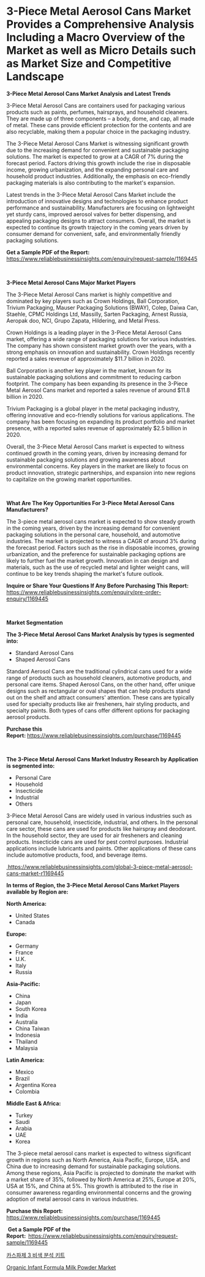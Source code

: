 <p><h1>3-Piece Metal Aerosol Cans Market Provides a Comprehensive Analysis Including a Macro Overview of the Market as well as Micro Details such as Market Size and Competitive Landscape</h1></p><p><strong>3-Piece Metal Aerosol Cans Market Analysis and Latest Trends</strong></p>
<p><p>3-Piece Metal Aerosol Cans are containers used for packaging various products such as paints, perfumes, hairsprays, and household cleaners. They are made up of three components – a body, dome, and cap, all made of metal. These cans provide efficient protection for the contents and are also recyclable, making them a popular choice in the packaging industry.</p><p>The 3-Piece Metal Aerosol Cans Market is witnessing significant growth due to the increasing demand for convenient and sustainable packaging solutions. The market is expected to grow at a CAGR of 7% during the forecast period. Factors driving this growth include the rise in disposable income, growing urbanization, and the expanding personal care and household product industries. Additionally, the emphasis on eco-friendly packaging materials is also contributing to the market's expansion.</p><p>Latest trends in the 3-Piece Metal Aerosol Cans Market include the introduction of innovative designs and technologies to enhance product performance and sustainability. Manufacturers are focusing on lightweight yet sturdy cans, improved aerosol valves for better dispensing, and appealing packaging designs to attract consumers. Overall, the market is expected to continue its growth trajectory in the coming years driven by consumer demand for convenient, safe, and environmentally friendly packaging solutions.</p></p>
<p><strong>Get a Sample PDF of the Report:&nbsp;</strong> <a href="https://www.reliablebusinessinsights.com/enquiry/request-sample/1169445">https://www.reliablebusinessinsights.com/enquiry/request-sample/1169445</a></p>
<p>&nbsp;</p>
<p><strong>3-Piece Metal Aerosol Cans Major Market Players</strong></p>
<p><p>The 3-Piece Metal Aerosol Cans market is highly competitive and dominated by key players such as Crown Holdings, Ball Corporation, Trivium Packaging, Mauser Packaging Solutions (BWAY), Colep, Daiwa Can, Staehle, CPMC Holdings Ltd, Massilly, Sarten Packaging, Arnest Russia, Aeropak doo, NCI, Grupo Zapata, Hildering, and Metal Press.</p><p>Crown Holdings is a leading player in the 3-Piece Metal Aerosol Cans market, offering a wide range of packaging solutions for various industries. The company has shown consistent market growth over the years, with a strong emphasis on innovation and sustainability. Crown Holdings recently reported a sales revenue of approximately $11.7 billion in 2020.</p><p>Ball Corporation is another key player in the market, known for its sustainable packaging solutions and commitment to reducing carbon footprint. The company has been expanding its presence in the 3-Piece Metal Aerosol Cans market and reported a sales revenue of around $11.8 billion in 2020.</p><p>Trivium Packaging is a global player in the metal packaging industry, offering innovative and eco-friendly solutions for various applications. The company has been focusing on expanding its product portfolio and market presence, with a reported sales revenue of approximately $2.5 billion in 2020.</p><p>Overall, the 3-Piece Metal Aerosol Cans market is expected to witness continued growth in the coming years, driven by increasing demand for sustainable packaging solutions and growing awareness about environmental concerns. Key players in the market are likely to focus on product innovation, strategic partnerships, and expansion into new regions to capitalize on the growing market opportunities.</p></p>
<p>&nbsp;</p>
<p><strong>What Are The Key Opportunities For 3-Piece Metal Aerosol Cans Manufacturers?</strong></p>
<p><p>The 3-piece metal aerosol cans market is expected to show steady growth in the coming years, driven by the increasing demand for convenient packaging solutions in the personal care, household, and automotive industries. The market is projected to witness a CAGR of around 3% during the forecast period. Factors such as the rise in disposable incomes, growing urbanization, and the preference for sustainable packaging options are likely to further fuel the market growth. Innovation in can design and materials, such as the use of recycled metal and lighter weight cans, will continue to be key trends shaping the market's future outlook.</p></p>
<p><strong>Inquire or Share Your Questions If Any Before Purchasing This Report:</strong> <a href="https://www.reliablebusinessinsights.com/enquiry/pre-order-enquiry/1169445">https://www.reliablebusinessinsights.com/enquiry/pre-order-enquiry/1169445</a></p>
<p>&nbsp;</p>
<p><strong>Market Segmentation</strong></p>
<p><strong>The 3-Piece Metal Aerosol Cans Market Analysis by types is segmented into:</strong></p>
<p><ul><li>Standard Aerosol Cans</li><li>Shaped Aerosol Cans</li></ul></p>
<p><p>Standard Aerosol Cans are the traditional cylindrical cans used for a wide range of products such as household cleaners, automotive products, and personal care items. Shaped Aerosol Cans, on the other hand, offer unique designs such as rectangular or oval shapes that can help products stand out on the shelf and attract consumers' attention. These cans are typically used for specialty products like air fresheners, hair styling products, and specialty paints. Both types of cans offer different options for packaging aerosol products.</p></p>
<p><strong>Purchase this Report:&nbsp;</strong><a href="https://www.reliablebusinessinsights.com/purchase/1169445">https://www.reliablebusinessinsights.com/purchase/1169445</a></p>
<p>&nbsp;</p>
<p><strong>The 3-Piece Metal Aerosol Cans Market Industry Research by Application is segmented into:</strong></p>
<p><ul><li>Personal Care</li><li>Household</li><li>Insecticide</li><li>Industrial</li><li>Others</li></ul></p>
<p><p>3-Piece Metal Aerosol Cans are widely used in various industries such as personal care, household, insecticide, industrial, and others. In the personal care sector, these cans are used for products like hairspray and deodorant. In the household sector, they are used for air fresheners and cleaning products. Insecticide cans are used for pest control purposes. Industrial applications include lubricants and paints. Other applications of these cans include automotive products, food, and beverage items.</p></p>
<p><a href="https://www.reliablebusinessinsights.com/global-3-piece-metal-aerosol-cans-market-r1169445">&nbsp;https://www.reliablebusinessinsights.com/global-3-piece-metal-aerosol-cans-market-r1169445</a></p>
<p><strong>In terms of Region, the 3-Piece Metal Aerosol Cans Market Players available by Region are:</strong></p>
<p>
    <p> <strong> North America: </strong>
        <ul>
            <li>United States</li>
            <li>Canada</li>
        </ul>
        </p> 
    <p> <strong> Europe: </strong>
        <ul>
            <li>Germany</li>
            <li>France</li>
            <li>U.K.</li>
            <li>Italy</li>
            <li>Russia</li>
        </ul>
        </p> 
    <p> <strong> Asia-Pacific: </strong>
        <ul>
            <li>China</li>
            <li>Japan</li>
            <li>South Korea</li>
            <li>India</li>
            <li>Australia</li>
            <li>China Taiwan</li>
            <li>Indonesia</li>
            <li>Thailand</li>
            <li>Malaysia</li>
        </ul>
        </p> 
    <p> <strong> Latin America: </strong>
        <ul>
            <li>Mexico</li>
            <li>Brazil</li>
            <li>Argentina Korea</li>
            <li>Colombia</li>
        </ul>
        </p> 
    <p> <strong> Middle East & Africa: </strong>
        <ul>
            <li>Turkey</li>
            <li>Saudi</li>
            <li>Arabia</li>
            <li>UAE</li>
            <li>Korea</li>
        </ul>
    </p>
    </p>
<p><p>The 3-piece metal aerosol cans market is expected to witness significant growth in regions such as North America, Asia Pacific, Europe, USA, and China due to increasing demand for sustainable packaging solutions. Among these regions, Asia Pacific is projected to dominate the market with a market share of 35%, followed by North America at 25%, Europe at 20%, USA at 15%, and China at 5%. This growth is attributed to the rise in consumer awareness regarding environmental concerns and the growing adoption of metal aerosol cans in various industries.</p></p>
<p><strong>Purchase this Report: </strong><a href="https://www.reliablebusinessinsights.com/purchase/1169445">https://www.reliablebusinessinsights.com/purchase/1169445</a></p>
<p>&nbsp;<strong>Get a Sample PDF of the Report:&nbsp;&nbsp;</strong><a href="https://www.reliablebusinessinsights.com/enquiry/request-sample/1169445">https://www.reliablebusinessinsights.com/enquiry/request-sample/1169445</a></p>
<p><strong></strong></p>
<p><p><a href="https://github.com/Hubertstyenger6685/Market-Research-Report-List-2/blob/main/5073669126698.md">카스파제 3 비색 분석 키트</a></p><p><a href="https://github.com/RogerKng88/Market-Research-Report-List-1/blob/main/organic-infant-formula-milk-powder-market.md">Organic Infant Formula Milk Powder Market</a></p></p>